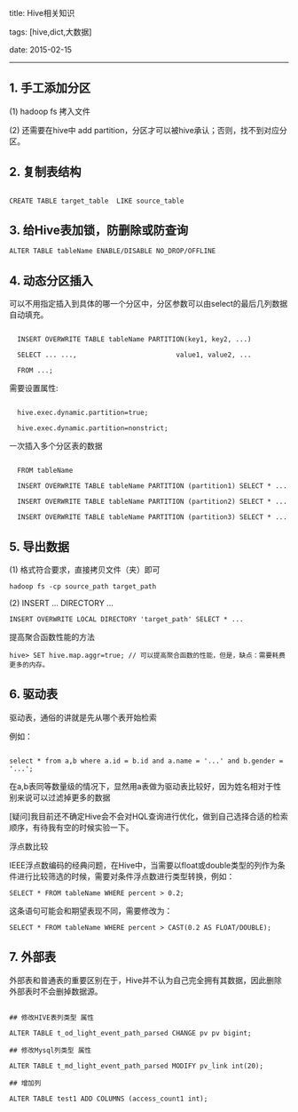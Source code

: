 title: Hive相关知识

tags: [hive,dict,大数据]

date: 2015-02-15



---





## 1. 手工添加分区

(1) hadoop fs 拷入文件

(2) 还需要在hive中 add partition，分区才可以被hive承认；否则，找不到对应分区。



## 2. 复制表结构



```

CREATE TABLE target_table  LIKE source_table

```

	

## 3. 给Hive表加锁，防删除或防查询



	ALTER TABLE tableName ENABLE/DISABLE NO_DROP/OFFLINE

	

<!--more-->



## 4. 动态分区插入

可以不用指定插入到具体的哪一个分区中，分区参数可以由select的最后几列数据自动填充。



```

  INSERT OVERWRITE TABLE tableName PARTITION(key1, key2, ...)

  SELECT ... ...,                         value1, value2, ...

  FROM ...;

```



需要设置属性:



```

  hive.exec.dynamic.partition=true; 

  hive.exec.dynamic.partition=nonstrict;

```

一次插入多个分区表的数据



```

  FROM tableName

  INSERT OVERWRITE TABLE tableName PARTITION (partition1) SELECT * ...

  INSERT OVERWRITE TABLE tableName PARTITION (partition2) SELECT * ...

  INSERT OVERWRITE TABLE tableName PARTITION (partition3) SELECT * ...

```

  

## 5. 导出数据

(1) 格式符合要求，直接拷贝文件（夹）即可



	hadoop fs -cp source_path target_path

	

(2) INSERT ... DIRECTORY ...



	INSERT OVERWRITE LOCAL DIRECTORY 'target_path' SELECT * ...

	

提高聚合函数性能的方法



	hive> SET hive.map.aggr=true; // 可以提高聚合函数的性能，但是，缺点：需要耗费更多的内存。

	

## 6. 驱动表

驱动表，通俗的讲就是先从哪个表开始检索

例如：



```

select * from a,b where a.id = b.id and a.name = '...' and b.gender = '...';

```



在a,b表同等数量级的情况下，显然用a表做为驱动表比较好，因为姓名相对于性别来说可以过滤掉更多的数据

[疑问]我目前还不确定Hive会不会对HQL查询进行优化，做到自己选择合适的检索顺序，有待我有空的时候实验一下。

浮点数比较

IEEE浮点数编码的经典问题，在Hive中，当需要以float或double类型的列作为条件进行比较筛选的时候，需要对条件浮点数进行类型转换，例如：



	SELECT * FROM tableName WHERE percent > 0.2;

	

这条语句可能会和期望表现不同，需要修改为：



	SELECT * FROM tableName WHERE percent > CAST(0.2 AS FLOAT/DOUBLE);

	

## 7. 外部表

外部表和普通表的重要区别在于，Hive并不认为自己完全拥有其数据，因此删除外部表时不会删掉数据源。



```

## 修改HIVE表列类型 属性

ALTER TABLE t_od_light_event_path_parsed CHANGE pv pv bigint;

## 修改Mysql列类型 属性

ALTER TABLE t_md_light_event_path_parsed MODIFY pv_link int(20);

## 增加列

ALTER TABLE test1 ADD COLUMNS (access_count1 int);

```

